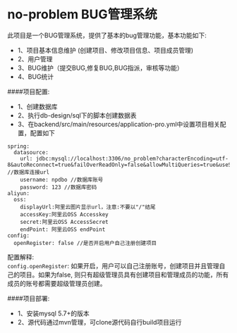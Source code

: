 # no-problem BUG管理系统

此项目是一个BUG管理系统，提供了基本的bug管理功能，基本功能如下:

- 1、项目基本信息维护 (创建项目、修改项目信息、项目成员管理)
- 2、用户管理
- 3、BUG维护（提交BUG,修复BUG,BUG指派，审核等功能）
- 4、BUG统计

####项目配置:  
- 1、创建数据库  
- 2、执行db-design/sql下的脚本创建数据表  
- 3、在backend/src/main/resources/application-pro.yml中设置项目相关配置，配置如下   

```
spring:
  datasource:
    url: jdbc:mysql://localhost:3306/no_problem?characterEncoding=utf-8&autoReconnect=true&failOverReadOnly=false&allowMultiQueries=true&useSSL=false //数据库连接url
    username: npdbo //数据库账号
    password: 123 //数据库密码
aliyun:
  oss:
    displayUrl:阿里云图片显示url，注意:不要以"/"结尾
    accessKey:阿里云OSS Accesskey
    secret:阿里云OSS AccessSecret
    endPoint: 阿里云OSS endPoint
config:
  openRegister: false //是否开启用户自己注册创建项目
```

配置解释:  
`config.openRegister`: 如果开启，用户可以自己注册账号，创建项目并且管理自己的项目。如果为false, 则只有超级管理员具有创建项目和管理成员的功能，所有成员的账号都需要超级管理员创建。


####项目部署:
- 1、安装mysql 5.7+的版本
- 2、源代码通过mvn管理，可clone源代码自行build项目运行
